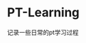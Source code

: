 
















































































# PT-Learning
记录一些日常的pt学习过程
